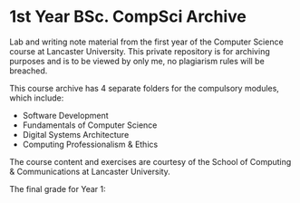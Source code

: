 # 1st Year BSc. CompSci Archive

Lab and writing note material from the first year of the Computer Science course at Lancaster University.
This private repository is for archiving purposes and is to be viewed by only me, no plagiarism rules will be breached.
<br />

This course archive has 4 separate folders for the compulsory modules, which include:
* Software Development
* Fundamentals of Computer Science
* Digital Systems Architecture
* Computing Professionalism & Ethics

The course content and exercises are courtesy of the School of Computing & Communications at Lancaster University.

The final grade for Year 1: 
